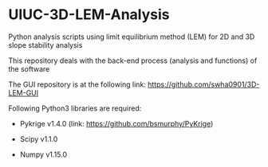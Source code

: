 # UIUC-3D-LEM-Analysis
Python analysis scripts using limit equilibrium method (LEM) for 2D and 3D slope stability analysis

This repository deals with the back-end process (analysis and functions) of the software

The GUI repository is at the following link: https://github.com/swha0901/3D-LEM-GUI

Following Python3 libraries are required:

  - Pykrige v1.4.0 (link: https://github.com/bsmurphy/PyKrige)

  - Scipy v1.1.0

  - Numpy v1.15.0
